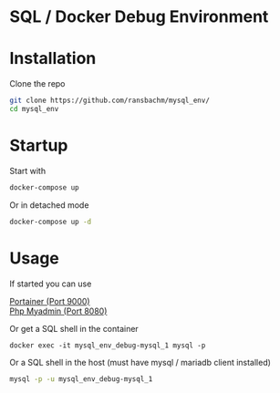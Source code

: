 # SQL / Docker Debug Environment

# Installation
Clone the repo
```bash
git clone https://github.com/ransbachm/mysql_env/
cd mysql_env
```

# Startup
Start with

```bash
docker-compose up
```

Or in detached mode

```bash
docker-compose up -d
```
# Usage

If started you can use

[Portainer (Port 9000)](http://localhost:9000) \
[Php Myadmin (Port 8080)](http://localhost:8080)

Or get a SQL shell in the container

```
docker exec -it mysql_env_debug-mysql_1 mysql -p
```

Or a SQL shell in the host (must have mysql / mariadb client installed)

```bash
mysql -p -u mysql_env_debug-mysql_1
```
